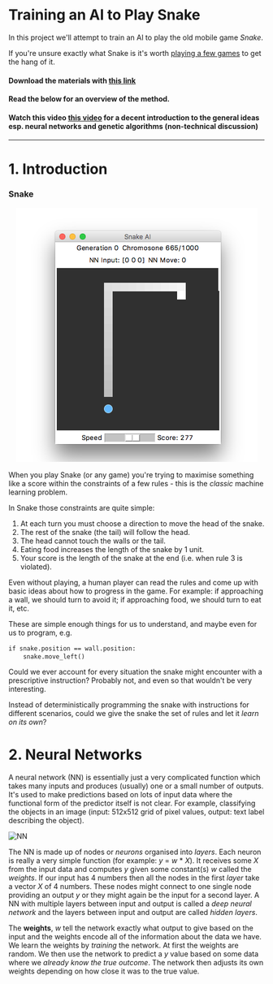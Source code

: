 # Training an AI to Play Snake
In this project we'll attempt to train an AI to play the old mobile game _Snake_.

If you're unsure exactly what Snake is it's worth [playing a few games](https://playsnake.org/) to get the hang of it.

#### Download the materials with [this link](https://github.com/conor-or/ai-snake/archive/master.zip)

#### Read the below for an overview of the method.

#### Watch this video [this video](https://www.youtube.com/watch?v=ZX2Hyu5WoFg) for a decent introduction to the general ideas esp. neural networks and genetic algorithms (non-technical discussion)

___

# 1. Introduction

### Snake

<div style="text-align:center"><img src ="/screenshot.png" /></div>

When you play Snake (or any game) you're trying to maximise something like a score within the constraints of a few rules - this is the _classic_ machine learning problem.

In Snake those constraints are quite simple:
1. At each turn you must choose a direction to move the head of the snake.
2. The rest of the snake (the tail) will follow the head.
3. The head cannot touch the walls or the tail.
4. Eating food increases the length of the snake by 1 unit.
5. Your score is the length of the snake at the end (i.e. when rule 3 is violated).

Even without playing, a human player can read the rules and come up with basic ideas about how to progress in the game. For example: if approaching a wall, we should turn to avoid it; if approaching food, we should turn to eat it, etc.

These are simple enough things for us to understand, and maybe even for us to program, e.g.
```
if snake.position == wall.position:
    snake.move_left()
```
Could we ever account for every situation the snake might encounter with a prescriptive instruction? Probably not, and even so that wouldn't be very interesting.

Instead of deterministically programming the snake with instructions for different scenarios, could we give the snake the set of rules and let it _learn on its own_?

# 2. Neural Networks

A neural network (NN) is essentially just a very complicated function which takes many inputs and produces (usually) one or a small number of outputs. It's used to make predictions based on lots of input data where the functional form of the predictor itself is not clear. For example, classifying the objects in an image (input: 512x512 grid of pixel values, output: text label describing the object).

![NN](https://upload.wikimedia.org/wikipedia/commons/e/e4/Artificial_neural_network.svg)

The NN is made up of nodes or _neurons_ organised into _layers_. Each neuron is really a very simple function (for example: _y_ = _w_ * _X_). It receives some _X_ from the input data and computes _y_ given some constant(s) _w_ called the _weights_. If our input has 4 numbers then all the nodes in the first _layer_ take a vector _X_ of 4 numbers. These nodes might connect to one single node providing an output _y_ or they might again be the input for a second layer. A NN with multiple layers between input and output is called a _deep neural network_ and the layers between input and output are called _hidden layers_.

The __weights__, _w_ tell the network exactly what output to give based on the input and the weights encode all of the information about the data we have. We learn the weights by _training_ the network. At first the weights are random. We then use the network to predict a _y_ value based on some data where we _already know the true outcome_. The network then adjusts its own weights depending on how close it was to the true value.  
